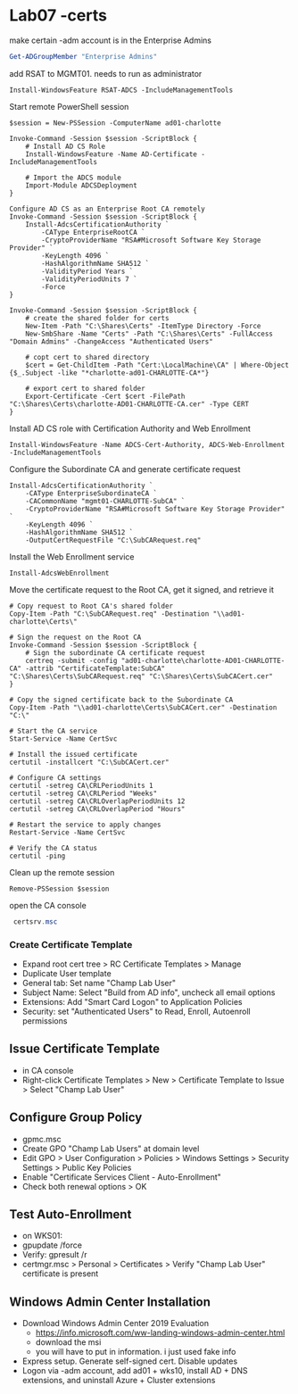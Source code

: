 # Lab07 -certs

make certain -adm account is in the Enterprise Admins 
```powershell
Get-ADGroupMember "Enterprise Admins"
```
add RSAT to MGMT01. needs to run as administrator
```
Install-WindowsFeature RSAT-ADCS -IncludeManagementTools
```
Start remote PowerShell session
```
$session = New-PSSession -ComputerName ad01-charlotte
```
```
Invoke-Command -Session $session -ScriptBlock {
    # Install AD CS Role
    Install-WindowsFeature -Name AD-Certificate -IncludeManagementTools

    # Import the ADCS module
    Import-Module ADCSDeployment
}
```
```
Configure AD CS as an Enterprise Root CA remotely
Invoke-Command -Session $session -ScriptBlock {
    Install-AdcsCertificationAuthority `
        -CAType EnterpriseRootCA `
        -CryptoProviderName "RSA#Microsoft Software Key Storage Provider" `
        -KeyLength 4096 `
        -HashAlgorithmName SHA512 `
        -ValidityPeriod Years `
        -ValidityPeriodUnits 7 `
        -Force
}
```
```
Invoke-Command -Session $session -ScriptBlock {
    # create the shared folder for certs
    New-Item -Path "C:\Shares\Certs" -ItemType Directory -Force    
    New-SmbShare -Name "Certs" -Path "C:\Shares\Certs" -FullAccess "Domain Admins" -ChangeAccess "Authenticated Users"

    # copt cert to shared directory
    $cert = Get-ChildItem -Path "Cert:\LocalMachine\CA" | Where-Object {$_.Subject -like "*charlotte-ad01-CHARLOTTE-CA*"}
    
    # export cert to shared folder
    Export-Certificate -Cert $cert -FilePath "C:\Shares\Certs\charlotte-AD01-CHARLOTTE-CA.cer" -Type CERT
}
```



Install AD CS role with Certification Authority and Web Enrollment
```
Install-WindowsFeature -Name ADCS-Cert-Authority, ADCS-Web-Enrollment -IncludeManagementTools
```

Configure the Subordinate CA and generate certificate request
```
Install-AdcsCertificationAuthority `
    -CAType EnterpriseSubordinateCA `
    -CACommonName "mgmt01-CHARLOTTE-SubCA" `
    -CryptoProviderName "RSA#Microsoft Software Key Storage Provider" `
    -KeyLength 4096 `
    -HashAlgorithmName SHA512 `
    -OutputCertRequestFile "C:\SubCARequest.req"
```

Install the Web Enrollment service
```
Install-AdcsWebEnrollment
```

Move the certificate request to the Root CA, get it signed, and retrieve it
```
# Copy request to Root CA's shared folder
Copy-Item -Path "C:\SubCARequest.req" -Destination "\\ad01-charlotte\Certs\"

# Sign the request on the Root CA
Invoke-Command -Session $session -ScriptBlock {
    # Sign the subordinate CA certificate request
    certreq -submit -config "ad01-charlotte\charlotte-AD01-CHARLOTTE-CA" -attrib "CertificateTemplate:SubCA" "C:\Shares\Certs\SubCARequest.req" "C:\Shares\Certs\SubCACert.cer"
}

# Copy the signed certificate back to the Subordinate CA
Copy-Item -Path "\\ad01-charlotte\Certs\SubCACert.cer" -Destination "C:\"
```
```
# Start the CA service
Start-Service -Name CertSvc

# Install the issued certificate
certutil -installcert "C:\SubCACert.cer"

# Configure CA settings
certutil -setreg CA\CRLPeriodUnits 1
certutil -setreg CA\CRLPeriod "Weeks"
certutil -setreg CA\CRLOverlapPeriodUnits 12
certutil -setreg CA\CRLOverlapPeriod "Hours"

# Restart the service to apply changes
Restart-Service -Name CertSvc
```
```
# Verify the CA status
certutil -ping
```


Clean up the remote session
```
Remove-PSSession $session
```



open the CA console
  ```powershell
   certsrv.msc
   ```

### Create Certificate Template
- Expand root cert tree > RC Certificate Templates > Manage
- Duplicate User template
- General tab: Set name "Champ Lab User"
- Subject Name: Select "Build from AD info", uncheck all email options
- Extensions: Add "Smart Card Logon" to Application Policies
- Security: set "Authenticated Users" to Read, Enroll, Autoenroll permissions

## Issue Certificate Template
- in CA console
- Right-click Certificate Templates > New > Certificate Template to Issue > Select "Champ Lab User"

## Configure Group Policy
- gpmc.msc
- Create GPO "Champ Lab Users" at domain level
- Edit GPO > User Configuration > Policies > Windows Settings > Security Settings > Public Key Policies
- Enable "Certificate Services Client - Auto-Enrollment"
- Check both renewal options > OK

## Test Auto-Enrollment
- on WKS01:
- gpupdate /force
- Verify: gpresult /r
- certmgr.msc > Personal > Certificates > Verify "Champ Lab User" certificate is present

## Windows Admin Center Installation
- Download Windows Admin Center 2019 Evaluation
  - https://info.microsoft.com/ww-landing-windows-admin-center.html
  - download the msi
  - you will have to put in information. i just used fake info
- Express setup. Generate self-signed cert. Disable updates
- Logon via -adm account, add ad01 + wks10, install AD + DNS extensions, and uninstall Azure + Cluster extensions
